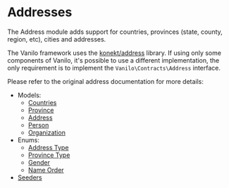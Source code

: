 # Addresses

The Address module adds support for countries, provinces (state, county,
region, etc), cities and addresses.

The Vanilo framework uses the
[konekt/address](https://github.com/artkonekt/address) library. If using
only some components of Vanilo, it's possible to use a different
implementation, the only requirement is to implement the
`Vanilo\Contracts\Address` interface.

Please refer to the original address documentation for more details:

- Models:
    - [Countries](https://konekt.dev/address/2.x/country)
    - [Province](https://konekt.dev/address/2.x/province)
    - [Address](https://konekt.dev/address/2.x/address)
    - [Person](https://konekt.dev/address/2.x/person)
    - [Organization](https://konekt.dev/address/2.x/organization)
- Enums:
    - [Address Type](https://konekt.dev/address/2.x/address-type)
    - [Province Type](https://konekt.dev/address/2.x/province-type)
    - [Gender](https://konekt.dev/address/2.x/gender)
    - [Name Order](https://konekt.dev/address/2.x/name-order)
- [Seeders](https://konekt.dev/address/2.x/seeders)
